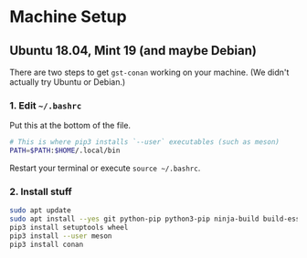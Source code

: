 # Machine Setup
 
## Ubuntu 18.04, Mint 19 (and maybe Debian)
There are two steps to get `gst-conan` working on your machine.  (We didn't actually try Ubuntu or Debian.) 

### 1. Edit `~/.bashrc`
Put this at the bottom of the file.

```bash
# This is where pip3 installs `--user` executables (such as meson)
PATH=$PATH:$HOME/.local/bin
```

Restart your terminal or execute `source ~/.bashrc`.

### 2. Install stuff
```bash
sudo apt update
sudo apt install --yes git python-pip python3-pip ninja-build build-essential libmount-dev libselinux-dev gobject-introspection libglib2.0-dev libgirepository1.0-dev libxml2-dev libavfilter-dev
pip3 install setuptools wheel
pip3 install --user meson
pip3 install conan
```